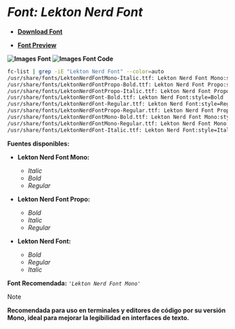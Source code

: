 <!-- Autor: Daniel Benjamin Perez Morales -->
<!-- GitHub: https://github.com/DanielPerezMoralesDev13 -->
<!-- Correo electrónico: danielperezdev@proton.me -->

# ***Font: Lekton Nerd Font***

- **[Download Font](https://github.com/ryanoasis/nerd-fonts/releases/download/v3.2.1/Lekton.zip "https://github.com/ryanoasis/nerd-fonts/releases/download/v3.2.1/Lekton.zip")**

- **[Font Preview](https://www.programmingfonts.org/#lekton "https://www.programmingfonts.org/#lekton")**

**![Images Font](../../Fonts/Lekton%20Nerd%20Font.png "Fonts/Lekton Nerd Font.png")**
**![Images Font Code](../../Font%20Images%20Code/Lekton%20Nerd%20Font%20Code.png "Font Images Code/Lekton Nerd Font Code.png")**

```bash
fc-list | grep -iE "Lekton Nerd Font" --color=auto
/usr/share/fonts/LektonNerdFontMono-Italic.ttf: Lekton Nerd Font Mono:style=Italic
/usr/share/fonts/LektonNerdFontPropo-Bold.ttf: Lekton Nerd Font Propo:style=Bold
/usr/share/fonts/LektonNerdFontPropo-Italic.ttf: Lekton Nerd Font Propo:style=Italic
/usr/share/fonts/LektonNerdFont-Bold.ttf: Lekton Nerd Font:style=Bold
/usr/share/fonts/LektonNerdFont-Regular.ttf: Lekton Nerd Font:style=Regular
/usr/share/fonts/LektonNerdFontPropo-Regular.ttf: Lekton Nerd Font Propo:style=Regular
/usr/share/fonts/LektonNerdFontMono-Bold.ttf: Lekton Nerd Font Mono:style=Bold
/usr/share/fonts/LektonNerdFontMono-Regular.ttf: Lekton Nerd Font Mono:style=Regular
/usr/share/fonts/LektonNerdFont-Italic.ttf: Lekton Nerd Font:style=Italic
```

**Fuentes disponibles:**

- **Lekton Nerd Font Mono:**
  - *Italic*
  - *Bold*
  - *Regular*

- **Lekton Nerd Font Propo:**
  - *Bold*
  - *Italic*
  - *Regular*

- **Lekton Nerd Font:**
  - *Bold*
  - *Regular*
  - *Italic*

**Font Recomendada:** *`'Lekton Nerd Font Mono'`*

> [!NOTE]
> **Recomendada para uso en terminales y editores de código por su versión Mono, ideal para mejorar la legibilidad en interfaces de texto.**
